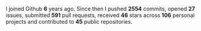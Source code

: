 
I joined Github **6** years ago. Since then I pushed **2554** commits, opened **27** issues, submitted **591** pull requests, received **46** stars across **106** personal projects and contributed to **45** public repositories.
